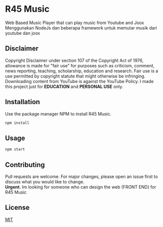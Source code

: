 # R45 Music
Web Based Music Player that can play music from Youtube and Joox  
Menggunakan NodeJs dan beberapa framework untuk memutar musik dari youtube dan joox  

## Disclaimer
Copyright Disclaimer under section 107 of the Copyright Act of 1976, allowance is made for "fair use" for purposes such as criticism, comment, news reporting, teaching, scholarship, education and research. Fair use is a use permitted by copyright statute that might otherwise be infringing.  
Downloading content from YouTube is against the YouTube Policy. I made this project just for **EDUCATION** and **PERSONAL USE** only.

## Installation
Use the package manager NPM to install R45 Music.

```javascript
npm install
```

## Usage

```javascript
npm start
```

## Contributing
Pull requests are welcome. For major changes, please open an issue first to discuss what you would like to change.  
**Urgent.** Im looking for someone who can design the web (FRONT END) for R45 Music

## License
[MIT](https://choosealicense.com/licenses/mit/)
